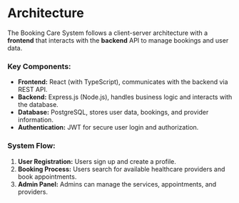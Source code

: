 # Architecture

The Booking Care System follows a client-server architecture with a **frontend** that interacts with the **backend** API to manage bookings and user data.

### Key Components:

- **Frontend:** React (with TypeScript), communicates with the backend via REST API.
- **Backend:** Express.js (Node.js), handles business logic and interacts with the database.
- **Database:** PostgreSQL, stores user data, bookings, and provider information.
- **Authentication:** JWT for secure user login and authorization.

### System Flow:

1. **User Registration:** Users sign up and create a profile.
2. **Booking Process:** Users search for available healthcare providers and book appointments.
3. **Admin Panel:** Admins can manage the services, appointments, and providers.

